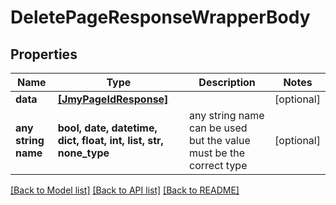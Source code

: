 # DeletePageResponseWrapperBody


## Properties
Name | Type | Description | Notes
------------ | ------------- | ------------- | -------------
**data** | [**[JmyPageIdResponse]**](JmyPageIdResponse.md) |  | [optional] 
**any string name** | **bool, date, datetime, dict, float, int, list, str, none_type** | any string name can be used but the value must be the correct type | [optional]

[[Back to Model list]](../README.md#documentation-for-models) [[Back to API list]](../README.md#documentation-for-api-endpoints) [[Back to README]](../README.md)


